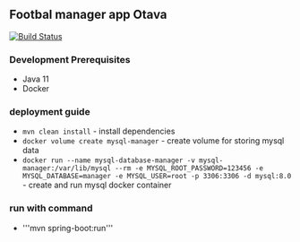 ## Footbal manager app Otava

[![Build Status](https://travis-ci.org/shklyarskyvolodymyr/movieapp.svg?branch=develop)](https://travis-ci.org/shklyarskyvolodymyr/movieapp)

### Development Prerequisites
- Java 11
- Docker

### deployment guide
- ```mvn clean install``` - install dependencies
- ```docker volume create mysql-manager``` - create volume for storing mysql data
- ```docker run --name mysql-database-manager -v mysql-manager:/var/lib/mysql --rm -e MYSQL_ROOT_PASSWORD=123456 -e MYSQL_DATABASE=manager -e MYSQL_USER=root -p 3306:3306 -d mysql:8.0``` - create and run mysql docker container

### run with command
- '''mvn spring-boot:run'''